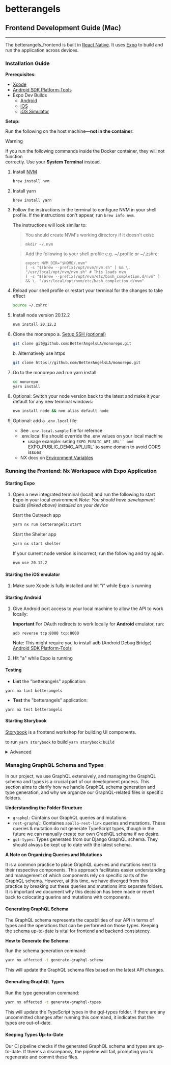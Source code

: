 # betterangels

## Frontend Development Guide (Mac)

<hr>

The betterangels_frontend is built in [React Native](https://reactnative.dev/). It uses [Expo](https://docs.expo.dev/) to build and run the application across devices.

### Installation Guide

**Prerequisites:**

- [Xcode](https://developer.apple.com/xcode/resources/)
- [Android SDK Platform-Tools](https://developer.android.com/studio/releases/platform-tools)
- Expo Dev Builds
  - [Android](https://expo.dev/accounts/better-angels/projects/betterangels/builds/d76c28fb-9433-4f49-a062-6dfb961bc59a)
  - [iOS](https://expo.dev/accounts/better-angels/projects/betterangels/builds/eee2cfba-66d7-4cfe-ad56-4bd7cd69e2cb)
  - [iOS Simulator](https://expo.dev/accounts/better-angels/projects/betterangels/builds/905d580b-59fa-4c50-9372-9469b6305b43)

**Setup:**

Run the following on the host machine—**not in the container**:

> [!WARNING]
> If you run the following commands inside the Docker container, they will not function  
> correctly. Use your **System Terminal** instead.

1. Install [NVM](https://github.com/nvm-sh/nvm)

   ```bash
   brew install nvm
   ```

1. Install yarn

   ```
   brew install yarn
   ```

1. Follow the instructions in the terminal to configure NVM in your shell profile. If the instructions don't appear, run `brew info nvm`.

   The instructions will look similar to:

   > You should create NVM's working directory if it doesn't exist:
   >
   > ```
   > mkdir ~/.nvm
   > ```

   > Add the following to your shell profile e.g. ~/.profile or ~/.zshrc:

   > ```
   > export NVM_DIR="$HOME/.nvm"
   > [ -s "$(brew --prefix)/opt/nvm/nvm.sh" ] && \. "/usr/local/opt/nvm/nvm.sh" # This loads nvm
   > [ -s "$(brew --prefix)/opt/nvm/etc/bash_completion.d/nvm" ] && \. "/usr/local/opt/nvm/etc/bash_completion.d/nvm"
   > ```

1. Reload your shell profile or restart your terminal for the changes to take effect

   ```bash
   source ~/.zshrc
   ```

1. Install node version 20.12.2

   ```bash
   nvm install 20.12.2
   ```

1. Clone the monorepo
   a. [Setup SSH (optional)](https://docs.github.com/en/authentication/connecting-to-github-with-ssh)

   ```bash
   git clone git@github.com:BetterAngelsLA/monorepo.git
   ```

   b. Alternatively use https

   ```bash
   git clone https://github.com/BetterAngelsLA/monorepo.git
   ```

1. Go to the monorepo and run yarn install

   ```bash
   cd monorepo
   yarn install
   ```

1. Optional: Switch your node version back to the latest and make it your default for any new terminal windows:

   ```bash
   nvm install node && nvm alias default node
   ```

1. Optional: add a `.env.local` file:
   - See `.env.local.sample` file for refernce
   - .env.local file should override the .env values on your local machine
     - usage example: seting ` EXPO_PUBLIC_API_URL`` and  `EXPO_PUBLIC_DEMO_API_URL` to same domain to avoid CORS issues
   - NX docs on [Environment Variables](https://nx.dev/recipes/tips-n-tricks/define-environment-variables)

### Running the Frontend: Nx Workspace with Expo Application

#### Starting Expo

1. Open a new integrated terminal (local) and run the following to start Expo in your local environment
   _Note: You should have development builds (linked above) installed on your device_

   Start the Outreach app

   ```bash
   yarn nx run betterangels:start
   ```

   Start the Shelter app

   ```bash
   yarn nx start shelter
   ```

   If your current node version is incorrect, run the following and try again.

   ```bash
   nvm use 20.12.2
   ```

#### Starting the iOS emulator

1. Make sure Xcode is fully installed and hit "i" while Expo is running

#### Starting Android

1. Give Android port access to your local machine to allow the API to work locally:

   **Important** For OAuth redirects to work locally for **Android** emulator, run:

   ```
   adb reverse tcp:8000 tcp:8000
   ```

   Note: This might require you to install adb (Android Debug Bridge) [Android SDK Platform-Tools](https://developer.android.com/studio/releases/platform-tools)

1. Hit "a" while Expo is running

#### Testing

- **Lint** the "betterangels" application:

```
yarn nx lint betterangels
```

- **Test** the "betterangels" application:

```
yarn nx test betterangels
```

#### Starting Storybook

[Storybook](https://storybook.js.org/docs) is a frontend workshop for building UI components.

to run `yarn storybook`
to build `yarn storybook:build`

<details>
<summary>Advanced</summary>

- **Build** the "betterangels" application:

```
yarn nx build betterangels
```

</details>

### Managing GraphQL Schema and Types

In our project, we use GraphQL extensively, and managing the GraphQL schema and types is a crucial part of our development process. This section aims to clarify how we handle GraphQL schema generation and type generation, and why we organize our GraphQL-related files in specific folders.

**Understanding the Folder Structure**

- `graphql`: Contains our GraphQL queries and mutations.
- `rest-graphql`: Containes `apollo-rest-link` queries and mutations. These queries & mutation do not generate TypeScript types, though in the future we can manually create our own GraphQL schema if we desire.
- `gql-types`: Types generated from our Django GraphQL schema. They should always be kept up to date with the latest schema.

**A Note on Organizing Queries and Mutations**

It is a common practice to place GraphQL queries and mutations next to their respective components. This approach facilitates easier understanding and management of which components rely on specific parts of the GraphQL schema. However, at this time, we have diverged from this practice by breaking out these queries and mutations into separate folders. It is important we document why this decision has been made or revert back to colocating querins and mutations with components.

#### Generating GraphQL Schema

The GraphQL schema represents the capabilities of our API in terms of types and the operations that can be performed on those types. Keeping the schema up-to-date is vital for frontend and backend consistency.

**How to Generate the Schema:**

Run the schema generation command:

```bash
yarn nx affected -t generate-graphql-schema
```

This will update the GraphQL schema files based on the latest API changes.

#### Generating GraphQL Types

Run the type generation command:

```bash
yarn nx affected -t generate-graphql-types
```

This will update the TypeScript types in the gql-types folder. If there are any uncommitted changes after running this command, it indicates that the types are out-of-date.

#### Keeping Types Up-to-Date

Our CI pipeline checks if the generated GraphQL schema and types are up-to-date. If there's a discrepancy, the pipeline will fail, prompting you to regenerate and commit these files.

<br>
<br>
